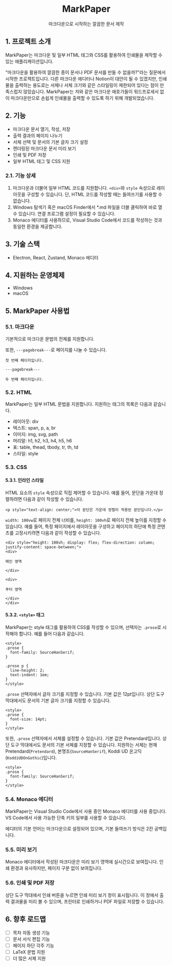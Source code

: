 <h1 style="text-align: center;">MarkPaper</h1>
<p style="text-align: center;">마크다운으로 시작하는 깔끔한 문서 제작</p>

## 1. 프로젝트 소개
MarkPaper는 마크다운 및 일부 HTML 태그와 CSS를 활용하여 인쇄물을 제작할 수 있는 애플리케이션입니다.

"마크다운을 활용하여 깔끔한 종이 문서나 PDF 문서를 만들 수 없을까?"라는 질문에서 시작한 프로젝트입니다. 다른 마크다운 에디터나 Notion이 대안이 될 수 있겠지만, 인쇄물을 출력하는 용도로는 서체나 서체 크기와 같은 스타일링이 제한되어 있다는 점이 만족스럽지 않았습니다. MarkPaper는 저와 같은 마크다운 애호가들이 워드프로세서 없이 마크다운만으로 손쉽게 인쇄물을 출력할 수 있도록 하기 위해 개발되었습니다.

## 2. 기능
- 마크다운 문서 열기, 작성, 저장
- 출력 결과의 페이지 나누기
- 서체 선택 및 문서의 기본 글자 크기 설정
- 렌더링된 마크다운 문서 미리 보기
- 인쇄 및 PDF 저장
- 일부 HTML 태그 및 CSS 지원

### 2.1. 기능 상세
1. 마크다운과 더불어 일부 HTML 코드를 지원합니다. `<div>`와 `style` 속성으로 레이아웃을 구성할 수 있습니다. 단, HTML 코드를 작성할 때는 들여쓰기를 사용할 수 없습니다.
2. Windows 탐색기 혹은 macOS Finder에서 *.md 파일을 더블 클릭하여 바로 열 수 있습니다. 연결 프로그램 설정이 필요할 수 있습니다.
3. Monaco 에디터를 사용하므로, Visual Studio Code에서 코드를 작성하는 것과 동일한 환경을 제공합니다.

## 3. 기술 스택
- Electron, React, Zustand, Monaco 에디터

## 4. 지원하는 운영체제
- Windows
- macOS

## 5. MarkPaper 사용법
### 5.1. 마크다운
기본적으로 마크다운 문법의 전체를 지원합니다. 

또한, `---pagebreak---`로 페이지를 나눌 수 있습니다.

```
첫 번째 페이지입니다.

---pagebreak---

두 번째 페이지입니다.
```

### 5.2. HTML
MarkPaper는 일부 HTML 문법을 지원합니다. 지원하는 태그의 목록은 다음과 같습니다. 
- 레이아웃: div
- 텍스트: span, p, a, br
- 이미지: img, svg, path
- 머리말: h1, h2, h3, h4, h5, h6
- 표: table, thead, tbody, tr, th, td
- 스타일: style


### 5.3. CSS
#### 5.3.1. 인라인 스타일
HTML 요소의 `style` 속성으로 직접 제어할 수 있습니다. 예를 들어, 문단을 가운데 정렬하려면 다음과 같이 작성할 수 있습니다.

```
<p style="text-align: center;">이 문단은 가운데 정렬이 적용된 문단입니다.</p>
```

`width: 100vw`로 페이지 전체 너비를, `height: 100vh`로 페이지 전체 높이를 지정할 수 있습니다. 예를 들어, 특정 페이지에서 레이아웃을 구성하고 페이지의 하단에 특정 콘텐츠를 고정시키려면 다음과 같이 작성할 수 있습니다.
```
<div style="height: 100vh; display: flex; flex-direction: column; justify-content: space-between;"> 
<div>

메인 영역

</div>  

<div>

푸터 영역

</div>
</div>
```

#### 5.3.2. `<style>` 태그
MarkPaper는 style 태그를 활용하여 CSS를 작성할 수 있으며, 선택자는 `.prose`로 시작해야 합니다. 예를 들어 다음과 같습니다.
```
<style>
.prose {
  font-family: SourceHanSerif;
}

.prose p {
  line-height: 2;
  text-indent: 1em;
}
</style>
```

`.prose` 선택자에서 글자 크기를 지정할 수 있습니다. 기본 값은 12pt입니다. 상단 도구 막대에서도 문서의 기본 글자 크기를 지정할 수 있습니다. 

```
<style>
.prose {
  font-size: 14pt;
}
</style>
```

또한, `.prose` 선택자에서 서체를 설정할 수 있습니다. 기본 값은 Pretendard입니다. 상단 도구 막대에서도 문서의 기본 서체를 지정할 수 있습니다. 지원하는 서체는 현재 Pretendard(`Pretendard`), 본명조(`SourceHanSerif`), Koddi UD 온고딕(`KoddiUDOnGothic`)입니다.

```
<style>
.prose {
  font-family: SourceHanSerif;
}
</style>
```

### 5.4. Monaco 에디터
MarkPaper는 Visual Studio Code에서 사용 중인 Monaco 에디터를 사용 중입니다. VS Code에서 사용 가능한 단축 키의 일부를 사용할 수 있습니다.

에디터의 기본 언어는 마크다운으로 설정되어 있으며, 기본 들여쓰기 방식은 2칸 공백입니다.

### 5.5. 미리 보기
Monaco 에디터에서 작성된 마크다운은 미리 보기 영역에 실시간으로 보여집니다. 인쇄 환경과 유사하지만, 페이지 구분 없이 보여집니다.

### 5.6. 인쇄 및 PDF 저장
상단 도구 막대에서 인쇄 버튼을 누르면 인쇄 미리 보기 창이 표시됩니다. 이 창에서 출력 결과물을 미리 볼 수 있으며, 프린터로 인쇄하거나 PDF 파일로 저장할 수 있습니다.

## 6. 향후 로드맵
- [ ] 목차 자동 생성 기능
- [ ] 문서 서식 편집 기능
- [ ] 페이지 하단 각주 기능
- [ ] LaTeX 문법 지원
- [ ] 더 많은 서체 지원
